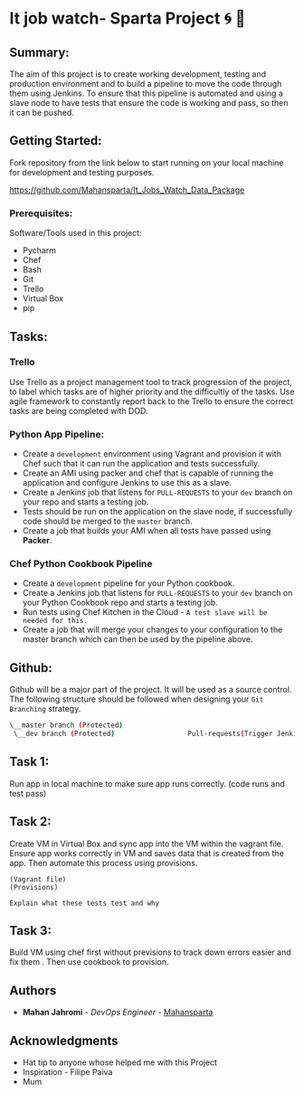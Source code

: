 # It job watch- Sparta Project :cyclone: :monkey:

## Summary:
The aim of this project is to create working development, testing and production environment and to build a pipeline to move the code through them using Jenkins. To ensure that this pipeline is automated and using a slave node to have tests that ensure the code is working and pass, so then it can be pushed.

## Getting Started:
Fork repository from the link below to start running on your local machine for development and testing purposes.

https://github.com/Mahansparta/It_Jobs_Watch_Data_Package

### Prerequisites:
Software/Tools used in this project:
- Pycharm
- Chef
- Bash
- Git
- Trello
- Virtual Box
- pip

## Tasks:

### Trello

Use Trello as a project management tool to track progression of the project, to label which tasks are of higher priority and the difficultly of the tasks.
Use agile framework to constantly report back to the Trello to ensure the correct tasks are being completed with DOD.

### Python App Pipeline:

- Create a `development` environment using Vagrant and provision it with Chef such that it can run the application and tests successfully.
- Create an AMI using packer and chef that is capable of running the application and configure Jenkins to use this as a slave.
- Create a Jenkins job that listens for `PULL-REQUESTS` to your `dev` branch on your repo and starts a testing job.
- Tests should be run on the application on the slave node, if successfully code should be merged to the `master` branch.
- Create a job that builds your AMI when all tests have passed using **Packer**.

### Chef Python Cookbook Pipeline
- Create a `development` pipeline for your Python cookbook.
- Create a Jenkins job that listens for `PULL-REQUESTS` to your `dev` branch on your Python Cookbook repo and starts a testing job.
- Run tests using Chef Kitchen in the Cloud - `A test slave will be needed for this.`
- Create a job that will merge your changes to your configuration to the master branch which can then be used by the pipeline above.

## Github:

Github will be a major part of the project. It will be used as a source control. The following structure should be followed when designing your `Git Branching` strategy.

```bash
\__master branch (Protected)
 \__dev branch (Protected)                  Pull-requests(Trigger Jenkins)
```

## Task 1:
Run app in local machine to make sure app runs correctly. (code runs and test pass)


## Task 2:
Create VM in Virtual Box and sync app into the VM within the vagrant file.
Ensure app works correctly in VM and saves data that is created from the app.
Then automate this process using provisions.

```Then how I did this.
(Vagrant file)
(Provisions)

Explain what these tests test and why

```

## Task 3:
Build VM using chef first without previsions to track down errors easier and fix them .
Then use cookbook to provision.

## Authors

* **Mahan Jahromi** - *DevOps Engineer* - [Mahansparta](https://github.com/Mahansparta/it_job_watch_mahan)


## Acknowledgments

* Hat tip to anyone whose helped me with this Project
* Inspiration  - Filipe Paiva
* Mum
